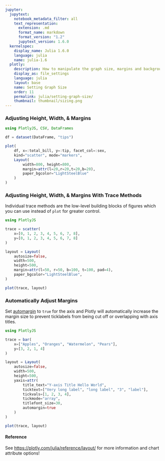 ```yaml
---
jupyter:
  jupytext:
    notebook_metadata_filter: all
    text_representation:
      extension: .md
      format_name: markdown
      format_version: "1.2"
      jupytext_version: 1.6.0
  kernelspec:
    display_name: Julia 1.6.0
    language: julia
    name: julia-1.6
  plotly:
    description: How to manipulate the graph size, margins and background color.
    display_as: file_settings
    language: julia
    layout: base
    name: Setting Graph Size
    order: 11
    permalink: julia/setting-graph-size/
    thumbnail: thumbnail/sizing.png
---
```


### Adjusting Height, Width, & Margins

```julia
using PlotlyJS, CSV, DataFrames

df = dataset(DataFrame, "tips")

plot(
    df, x=:total_bill, y=:tip, facet_col=:sex,
    kind="scatter", mode="markers",
    Layout(
        width=800, height=800,
        margin=attr(l=20,r=20,t=20,b=20),
        paper_bgcolor="LightSteelBlue"
    )
)
```

### Adjusting Height, Width, & Margins With Trace Methods

Individual trace methods are the low-level building blocks of figures which you can use instead of `plot` for greater control.

```julia
using PlotlyJS

trace = scatter(
    x=[0, 1, 2, 3, 4, 5, 6, 7, 8],
    y=[0, 1, 2, 3, 4, 5, 6, 7, 8]
)

layout = Layout(
    autosize=false,
    width=500,
    height=500,
    margin=attr(l=50, r=50, b=100, t=100, pad=4),
    paper_bgcolor="LightSteelBlue",
)

plot(trace, layout)
```

### Automatically Adjust Margins

Set [automargin](https://plotly.com/julia/reference/layout/xaxis/#layout-xaxis-automargin) to `true` for the axis and Plotly will automatically increase the margin size to prevent ticklabels from being cut off or overlapping with axis titles.

```julia
using PlotlyJS

trace = bar(
    x=["Apples", "Oranges", "Watermelon", "Pears"],
    y=[3, 2, 1, 4]
)

layout = Layout(
    autosize=false,
    width=500,
    height=500,
    yaxis=attr(
        title_text="Y-axis Title Hello World",
        ticktext=["Very long label", "long label", "3", "label"],
        tickvals=[1, 2, 3, 4],
        tickmode="array",
        titlefont_size=30,
        automargin=true
    )
)

plot(trace, layout)
```

#### Reference

See https://plotly.com/julia/reference/layout/ for more information and chart attribute options!
